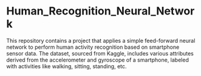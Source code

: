 # Human_Recognition_Neural_Network
This repository contains a project that applies a simple feed-forward neural network to perform human activity recognition based on smartphone sensor data. The dataset, sourced from Kaggle, includes various attributes derived from the accelerometer and gyroscope of a smartphone, labeled with activities like walking, sitting, standing, etc.
